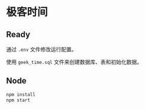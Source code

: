 # 极客时间

## Ready

通过 `.env` 文件修改运行配置。

使用 `geek_time.sql` 文件来创建数据库、表和初始化数据。

## Node

```bash
npm install
npm start
```
